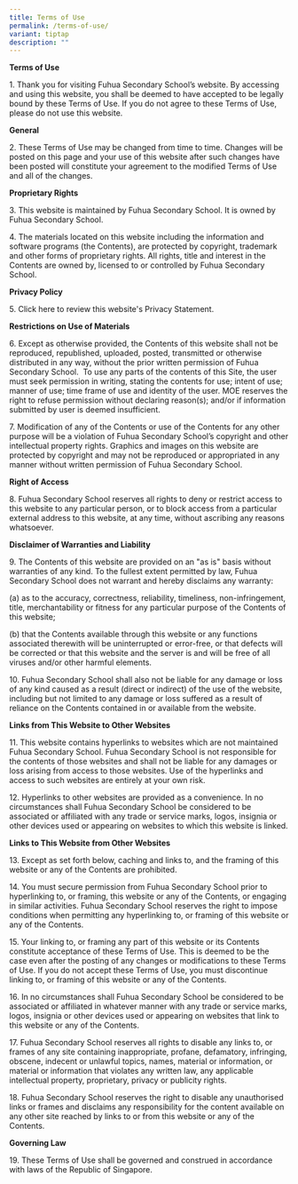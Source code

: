 ```yaml
---
title: Terms of Use
permalink: /terms-of-use/
variant: tiptap
description: ""
---
```

<p><strong>Terms of Use</strong>
</p>
<p>1. Thank you for visiting Fuhua Secondary School’s website. By accessing
and using this website, you shall be deemed to have accepted to be legally
bound by these Terms of Use. If you do not agree to these Terms of Use,
please do not use this website.</p>
<p><strong>General</strong>
</p>
<p>2. These Terms of Use may be changed from time to time. Changes will be
posted on this page and your use of this website after such changes have
been posted will constitute your agreement to the modified Terms of Use
and all of the changes.</p>
<p><strong>Proprietary Rights</strong>
</p>
<p>3. This website is maintained by Fuhua Secondary School. It is owned by
Fuhua Secondary School.</p>
<p>4. The materials located on this website including the information and
software programs (the Contents), are protected by copyright, trademark
and other forms of proprietary rights. All rights, title and interest in
the Contents are owned by, licensed to or controlled by Fuhua Secondary
School.</p>
<p><strong>Privacy Policy</strong>
</p>
<p>5. Click here to review this website's Privacy Statement.</p>
<p><strong>Restrictions on Use of Materials</strong>
</p>
<p>6. Except as otherwise provided, the Contents of this website shall not
be reproduced, republished, uploaded, posted, transmitted or otherwise
distributed in any way, without the prior written permission of Fuhua Secondary
School.&nbsp; To use any parts of the contents of this Site, the user must
seek permission in writing, stating the contents for use; intent of use;
manner of use; time frame of use and identity of the user. MOE reserves
the right to refuse permission without declaring reason(s); and/or if information
submitted by user is deemed insufficient.</p>
<p>7. Modification of any of the Contents or use of the Contents for any
other purpose will be a violation of Fuhua Secondary School’s copyright
and other intellectual property rights. Graphics and images on this website
are protected by copyright and may not be reproduced or appropriated in
any manner without written permission of Fuhua Secondary School.</p>
<p><strong>Right of Access</strong>
</p>
<p>8. Fuhua Secondary School reserves all rights to deny or restrict access
to this website to any particular person, or to block access from a particular
external address to this website, at any time, without ascribing any reasons
whatsoever.</p>
<p><strong>Disclaimer of Warranties and Liability</strong>
</p>
<p>9. The Contents of this website are provided on an "as is" basis without
warranties of any kind. To the fullest extent permitted by law, Fuhua Secondary
School does not warrant and hereby disclaims any warranty:</p>
<p>(a) as to the accuracy, correctness, reliability, timeliness, non-infringement,
title, merchantability or fitness for any particular purpose of the Contents
of this website;</p>
<p>(b) that the Contents available through this website or any functions
associated therewith will be uninterrupted or error-free, or that defects
will be corrected or that this website and the server is and will be free
of all viruses and/or other harmful elements.</p>
<p>10. Fuhua Secondary School shall also not be liable for any damage or
loss of any kind caused as a result (direct or indirect) of the use of
the website, including but not limited to any damage or loss suffered as
a result of reliance on the Contents contained in or available from the
website.</p>
<p><strong>Links from This Website to Other Websites</strong>
</p>
<p>11. This website contains hyperlinks to websites which are not maintained
Fuhua Secondary School. Fuhua Secondary School is not responsible for the
contents of those websites and shall not be liable for any damages or loss
arising from access to those websites. Use of the hyperlinks and access
to such websites are entirely at your own risk.</p>
<p>12. Hyperlinks to other websites are provided as a convenience. In no
circumstances shall Fuhua Secondary School be considered to be associated
or affiliated with any trade or service marks, logos, insignia or other
devices used or appearing on websites to which this website is linked.</p>
<p><strong>Links to This Website from Other Websites</strong>
</p>
<p>13. Except as set forth below, caching and links to, and the framing of
this website or any of the Contents are prohibited.</p>
<p>14. You must secure permission from Fuhua Secondary School prior to hyperlinking
to, or framing, this website or any of the Contents, or engaging in similar
activities. Fuhua Secondary School reserves the right to impose conditions
when permitting any hyperlinking to, or framing of this website or any
of the Contents.</p>
<p>15. Your linking to, or framing any part of this website or its Contents
constitute acceptance of these Terms of Use. This is deemed to be the case
even after the posting of any changes or modifications to these Terms of
Use. If you do not accept these Terms of Use, you must discontinue linking
to, or framing of this website or any of the Contents.</p>
<p>16. In no circumstances shall Fuhua Secondary School be considered to
be associated or affiliated in whatever manner with any trade or service
marks, logos, insignia or other devices used or appearing on websites that
link to this website or any of the Contents.</p>
<p>17. Fuhua Secondary School reserves all rights to disable any links to,
or frames of any site containing inappropriate, profane, defamatory, infringing,
obscene, indecent or unlawful topics, names, material or information, or
material or information that violates any written law, any applicable intellectual
property, proprietary, privacy or publicity rights.</p>
<p>18. Fuhua Secondary School reserves the right to disable any unauthorised
links or frames and disclaims any responsibility for the content available
on any other site reached by links to or from this website or any of the
Contents.</p>
<p><strong>Governing Law</strong>
</p>
<p>19. These Terms of Use shall be governed and construed in accordance with
laws of the Republic of Singapore.</p>